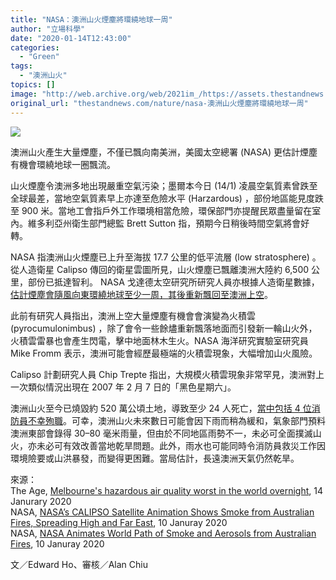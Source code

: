 ```yaml
---
title: "NASA：澳洲山火煙塵將環繞地球一周"
author: "立場科學"
date: "2020-01-14T12:43:00"
categories:
  - "Green"
tags:
  - "澳洲山火"
topics: []
image: "http://web.archive.org/web/2021im_/https://assets.thestandnews.com/media/photos/Untitled-1-0720copy_dsk5F_xiVHiY8.png"
original_url: "thestandnews.com/nature/nasa-澳洲山火煙塵將環繞地球一周"
---
```

![](http://web.archive.org/web/2021im_/https://assets.thestandnews.com/media/photos/Untitled-1-0720copy_dsk5F_xiVHiY8.png)

澳洲山火產生大量煙塵，不僅已飄向南美洲，美國太空總署 (NASA) 更估計煙塵有機會環繞地球一圈飄流。

山火煙塵令澳洲多地出現嚴重空氣污染；墨爾本今日 (14/1) 凌晨空氣質素曾跌至全球最差，當地空氣質素早上亦達至危險水平 (Harzardous) ，部份地區能見度跌至 900 米。當地工會指戶外工作環境相當危險，環保部門亦提醒民眾盡量留在室內。維多利亞州衛生部門總監 Brett Sutton 指，預期今日稍後時間空氣將會好轉。

NASA 指澳洲山火煙塵已上升至海拔 17.7 公里的低平流層 (low stratosphere) 。從人造衛星 Calipso 傳回的衛星雲圖所見，山火煙塵已飄離澳洲大陸約 6,500 公里，部份已抵達智利。 NASA 戈達德太空研究所研究人員亦根據人造衛星數據，[估計煙塵會隨風向東環繞地球至少一周，其後重新飄回至澳洲上空](http://web.archive.org/web/20211229132447/https://www.nasa.gov/feature/goddard/2020/nasa-animates-world-path-of-smoke-and-aerosols-from-australian-fires)。

此前有研究人員指出，澳洲上空大量煙塵有機會會演變為火積雲 (pyrocumulonimbus) ，除了會令一些餘燼重新飄落地面而引發新一輪山火外，火積雲雷暴也會產生閃電，擊中地面林木生火。NASA 海洋研究實驗室研究員 Mike Fromm 表示，澳洲可能會經歷最極端的火積雲現象，大幅增加山火風險。

Calipso 計劃研究人員 Chip Trepte 指出，大規模火積雲現象非常罕見，澳洲對上一次類似情況出現在 2007 年 2 月 7 日的「黑色星期六」。

澳洲山火至今已燒毀約 520 萬公頃土地，導致至少 24 人死亡，[當中包括 4 位消防員不幸殉職](http://web.archive.org/web/20211229132447/https://www.theguardian.com/australia-news/2020/jan/11/australia-bushfires-firefighters-injured-amid-push-to-contain-blazes)。可幸，澳洲山火未來數日可能會因下雨而稍為緩和，氣象部門預料澳洲東部會錄得 30–80 毫米雨量，但由於不同地區雨勢不一，未必可全面撲滅山火，亦未必可有效改善當地乾旱問題。此外，雨水也可能同時令消防員救災工作因環境險要或山洪暴發，而變得更困難。當局估計，長遠澳洲天氣仍然乾旱。 

來源：  
The Age, [Melbourne's hazardous air quality worst in the world overnight](http://web.archive.org/web/20211229132447/https://www.theage.com.au/national/victoria/melbourne-s-air-quality-plummets-to-hazardous-levels-20200114-p53r7k.html), 14 Janurary 2020   
NASA, [NASA’s CALIPSO Satellite Animation Shows Smoke from Australian Fires, Spreading High and Far East](http://web.archive.org/web/20211229132447/https://www.nasa.gov/feature/goddard/2020/nasa-s-calipso-satellite-animation-shows-smoke-from-australian-fires-spreading-high-and-far), 10 Januray 2020  
NASA, [NASA Animates World Path of Smoke and Aerosols from Australian Fires](http://web.archive.org/web/20211229132447/https://www.nasa.gov/feature/goddard/2020/nasa-animates-world-path-of-smoke-and-aerosols-from-australian-fires), 10 Januray 2020

文／Edward Ho、審核／Alan Chiu